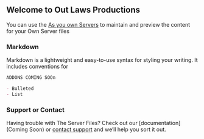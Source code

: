 ## Welcome to Out Laws Productions

You can use the [As you own Servers](https://github.com/Out-Laws-Productions/FiveM_Server) to maintain and preview the content for your Own Server files 


### Markdown

Markdown is a lightweight and easy-to-use syntax for styling your writing. It includes conventions for

```markdown
ADDONS COMING SOOn

- Bulleted
- List

```

### Support or Contact

Having trouble with The Server Files? Check out our [documentation](Coming Soon) or [contact support](https://discord.gg/3zgEHQ) and we’ll help you sort it out.
